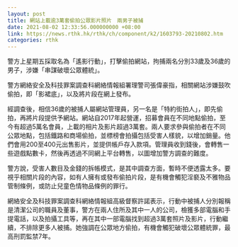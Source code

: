 ```yaml
---
layout: post
title: 網站上載逾3萬套偷拍公眾影片照片　兩男子被捕
date: 2021-08-02 12:33:56.000000000 +08:00
link: https://news.rthk.hk/rthk/ch/component/k2/1603793-20210802.htm
categories: rthk
---
```


警方上星期五採取名為「遙影行動」，打擊偷拍網站，拘捕兩名分別33歲及36歲的男子，涉嫌「串謀破壞公眾體統」。

警方網絡安全及科技罪案調查科網絡情報組署理警司張偉豪指，相關網站涉嫌鼓吹偷拍，即「影裙底」，以及將片段在網上發布。

經調查後，相信36歲的被捕人屬網站管理員，另一名是「特約街拍人」，即先偷拍，再將片段提供予網站。網站自2017年起營運，招募會員在不同地點偷拍，至今有超過5萬名會員，上載的相片及影片超過3萬套。兩人要求參與偷拍者在不同公眾地點，包括鐵路和商場偷拍，並標榜會拍攝包括受害人樣貌，以增加銷量。他們會用200至400元出售影片，並提供帳戶存入款項。管理員收到錢後，會轉售一些遊戲點數卡，然後再透過不同網上平台轉售，以圖增加警方調查的難度。

警方說，受害人數目及金錢的拆帳模式，是其中調查方面，暫時不便透露太多。要視乎相關片段的內容，如有人擁有或發布偷拍片段，是有機會觸犯淫褻及不雅物品管制條例，或防止兒童色情物品條例的罪行。

網絡安全及科技罪案調查科網絡情報組高級督察許諾表示，行動中被捕人分別報稱是清潔公司的職員及董事，警方在兩人住所及其中一人的公司，檢獲多部電腦和手提電話，以及拍攝工具等，再在其中一部電腦找到超過3萬套照片及影片，行動繼續，不排除更多人被捕。她強調在公眾地方偷拍，有機會觸犯破壞公眾體統罪，最高刑罰監禁7年。
